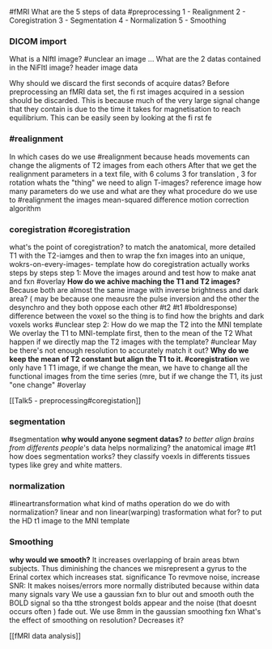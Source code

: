 #fMRI
What are the 5 steps of data #preprocessing
	1 - Realignment 2 - Coregistration 3 - Segmentation 4 - Normalization 5 - Smoothing

### DICOM import
What  is a NIftI image? #unclear 
	an image ...
What are the 2 datas contained in the NiFItI image?
	header
	image data

Why should we discard the first seconds of acquire datas?
	Before preprocessing an fMRI data set, the fi rst images acquired in a session should be discarded. This is because much of the very large signal change that they contain is due to the time it takes for magnetisation to reach equilibrium. This can be easily seen by looking at the fi rst fe
### #realignment
In which cases do we use #realignment
	because heads movements can change the aligments of T2 images from each others
	After that we get the realignment parameters in a text file, with 6 colums 3 for translation , 3 for rotation
whats the "thing" we need to align T-images?
	reference image
how many parameters do we use and what are they
what procedure do we use to #realignment the images
	mean-squared difference
	motion correction algorithm


### coregistration  #coregistration
what's the point of coregistration?
		to match  the anatomical, more detailed T1 with the T2-iamges
		and then to wrap the fxn images into an unique, wokrs-on-every-images- template
how do coregistration actually works steps by steps
	step 1: Move the images around and test how to make anat and fxn #overlay 
**How do we achive maching the T1 and T2 images?**
	Because both are almost the same image with inverse brightness and dark area? ( may be because one meausre the pulse inversion and the other the desynchro and they both oppose each other #t2 #t1 #boldresponse) difference between the voxel so the thing is to find how the brights and dark voxels works #unclear
step 2: How do we map the T2 into the MNI template 
	We overlay the T1 to MNI-template first, then to the mean of the T2
What happen if we directly map the T2 images with the template? #unclear
	May be there's not enough resolution to accurately match it out?
**Why do we keep the mean of T2 constant but align the T1 to it.  #coregistration** 
	we only have 1 T1 image, if we change the mean, we have to change all the functional images from the time series (mre, but if we change the T1, its just "one change" #overlay 
	


[[Talk5 - preprocessing#coregistation]]



### segmentation
#segmentation
	**why would anyone segment datas?**
		*to better align brains from differents people*'s data
		helps normalizing? the anatomical image #t1 
	how does segmentation works?
		they classify voexls in differents tissues types like grey and white matters.
		

### normalization
 #lineartransformation
what kind of maths operation do we do with normalization?
	linear and non linear(warping) trasformation
what for?
	to put the HD t1 image to the MNI template

### Smoothing
**why would we smooth?** 
It increases overlapping of brain areas btwn subjects.
		Thus diminishing the chances we misrepresent a gyrus to the Erinal cortex which increases stat. significance
To revmove noise, increase SNR: It makes noises/errors more normally distributed because within data many signals vary
We use a gaussian fxn to blur out and smooth outh the BOLD signal so tha tthe strongest bolds appear and the noise (that doesnt occurs often ) fade out.
We use 8mm in the gaussian smoothing fxn
What's the effect of smoothing on resolution?
	Decreases it?

[[fMRI data analysis]]

